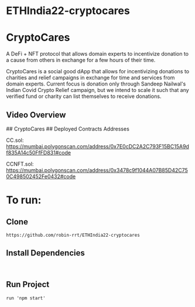 # ETHIndia22-cryptocares
# CryptoCares

A DeFi + NFT protocol that allows domain experts to incentivize donation to a cause from others in exchange for a few hours of their time.

CryptoCares is a social good dApp that allows for incentivizing donations to charities and relief campaigns in exchange for time and services from domain experts. Current focus is donation only through Sandeep Nailwal's Indian Covid Crypto Relief campaign, but we intend to scale it such that any verified fund or charity can list themselves to receive donations.

## Video Overview
<TO BE ADDED>
## CryptoCares
<to be added>
## Deployed Contracts Addresses

CC.sol:
https://mumbai.polygonscan.com/address/0x7E0cDC2A2C793F15BC15A9df835A14c50FfFD831#code

CCNFT.sol:
https://mumbai.polygonscan.com/address/0x3478c9f1044A07B85D42C750C498502452Fe0432#code


# To run:

## Clone
`https://github.com/robin-rrt/ETHIndia22-cryptocares`

## Install Dependencies
```

```
```

```
## Run Project
```
run 'npm start'
```
